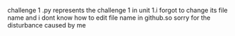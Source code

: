 challenge 1 .py represents the challenge 1 in unit 1.i forgot to change its file name and i dont know how to edit file name in github.so sorry for the disturbance caused by me
